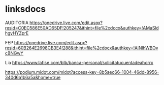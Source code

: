 # linksdocs

AUDITORIA
https://onedrive.live.com/edit.aspx?resid=C0EC586E50AD65DF!205247&ithint=file%2cdocx&authkey=!AMaSldhgyHYZprE

FEP
https://onedrive.live.com/edit.aspx?resid=60B264E2698CB3E4!288&ithint=file%2cdocx&authkey=!AINlhWBOvcBNGwY

Lia
https://www.lafise.com/blb/banca-personal/solicitatucuentadeahorro


https://podium.midot.com/midot?access-key=8b5aec66-1004-46dd-8956-340d6a1b6a5a&home=true
